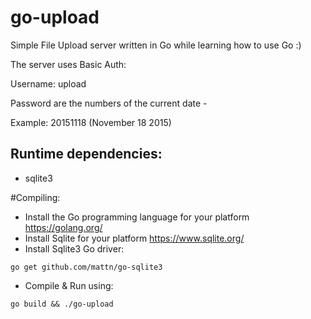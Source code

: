 # go-upload

Simple File Upload server written in Go while learning how to use Go :) 

The server uses Basic Auth:

Username: upload

Password are the numbers of the current date - 

Example: 20151118 (November 18 2015)

## Runtime dependencies:

* sqlite3

#Compiling:

* Install the Go programming language for your platform https://golang.org/
* Install Sqlite for your platform https://www.sqlite.org/
* Install Sqlite3 Go driver:

```
go get github.com/mattn/go-sqlite3
```

* Compile & Run using:

```
go build && ./go-upload
```

